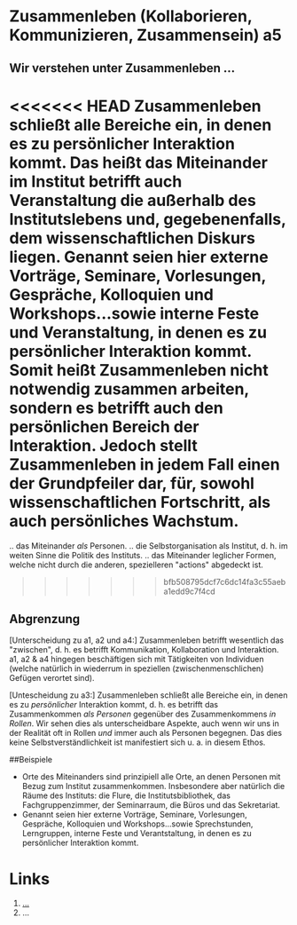 <!---
   NAME - The NAME of this project is:
ethos

  FILE - The FILENAME of the current file is:
/a5.md

  CREATION - This project was CREATED on:
2017-01-28-16:15:00 UTC

  MODIFICATION - This project was last MODIFIED on:
2017-01-28-16:15:00 UTC

  VERSION - The current VERSION of this project is:
<git-commit-hash>-2017-01-28-16:15:00 UTC

  CREATOR(S) - This project was CREATED by:
Michael Czechowski, Martin Maga

  CONTACT - You can CONTACT the creator(s) or developer(s) of this project at:
E-Mail: mail@martinmaga.de

  COPYRIGHT - The COPYRIGHT holder of this project is:
COPYRIGHT (c) 2016 Martin Maga

  LICENSE - This project is LICENSED under the following license:
Martin Maga 2016 CC BY-SA 4.0 https://creativecommons.org

  SUBFILE – This is a SUBFILE! For more INFORMATION on this project go to:
/README.md
--->

# Zusammenleben (Kollaborieren, Kommunizieren, Zusammensein) a5
## Wir verstehen unter Zusammenleben …

<<<<<<< HEAD
Zusammenleben schließt alle Bereiche ein, in denen es zu persönlicher Interaktion kommt. Das heißt das Miteinander im Institut betrifft auch Veranstaltung die außerhalb des Institutslebens und, gegebenenfalls, dem wissenschaftlichen Diskurs liegen.
Genannt seien hier externe Vorträge, Seminare, Vorlesungen, Gespräche, Kolloquien und Workshops...sowie interne Feste und Veranstaltung, in denen es zu persönlicher Interaktion kommt.
Somit heißt Zusammenleben nicht notwendig zusammen arbeiten, sondern es betrifft auch den persönlichen Bereich der Interaktion.
Jedoch stellt Zusammenleben in jedem Fall einen der Grundpfeiler dar, für, sowohl wissenschaftlichen Fortschritt, als auch persönliches Wachstum.
=======
.. das Miteinander *als* Personen.
.. die Selbstorganisation als Institut, d. h. im weiten Sinne die Politik des Instituts.
.. das Miteinander leglicher Formen, welche nicht durch die anderen, spezielleren "actions" abgedeckt ist.
>>>>>>> bfb508795dcf7c6dc14fa3c55aeba1edd9c7f4cd


## Abgrenzung
[Unterscheidung zu a1, a2 und a4:] Zusammenleben betrifft wesentlich das "zwischen", d. h. es betrifft Kommunikation, Kollaboration und Interaktion. a1, a2 & a4 hingegen beschäftigen sich mit Tätigkeiten von Individuen (welche natürlich in wiederrum in speziellen (zwischenmenschlichen) Gefügen verortet sind).

[Untescheidung zu a3:] Zusammenleben schließt alle Bereiche ein, in denen es zu *persönlicher* Interaktion kommt, d. h. es betrifft das Zusammenkommen *als Personen* gegenüber des Zusammenkommens *in Rollen*.
Wir sehen dies als unterscheidbare Aspekte, auch wenn wir uns in der Realität oft in Rollen *und* immer auch als Personen begegnen. Das dies keine Selbstverständlichkeit ist manifestiert sich u. a. in diesem Ethos.

##Beispiele
- Orte des Miteinanders sind prinzipiell alle Orte, an denen Personen mit Bezug zum Institut zusammenkommen. Insbesondere aber natürlich die Räume des Instituts: die Flure, die Institutsbibliothek, das Fachgruppenzimmer, der Seminarraum, die Büros und das Sekretariat.
- Genannt seien hier externe Vorträge, Seminare, Vorlesungen, Gespräche, Kolloquien und Workshops...sowie Sprechstunden, Lerngruppen, interne Feste und Verantstaltung, in denen es zu persönlicher Interaktion kommt.

# Links
1. […](…)
2. …
